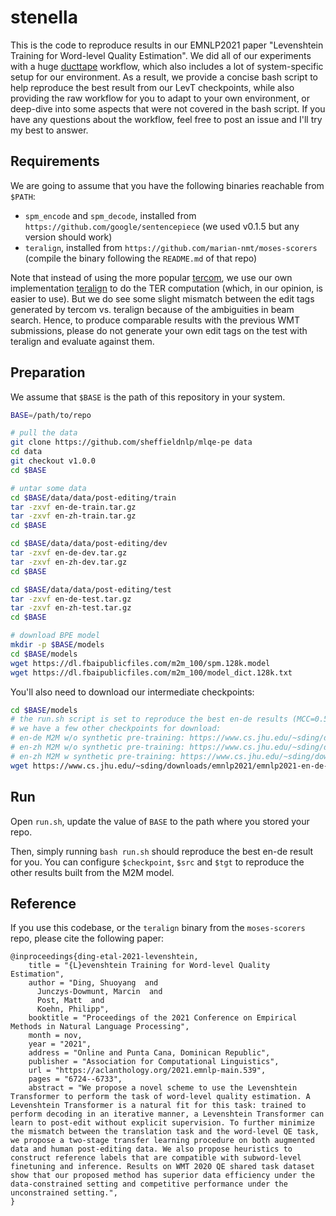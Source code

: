 # stenella

This is the code to reproduce results in our EMNLP2021 paper "Levenshtein Training for Word-level Quality Estimation".
We did all of our experiments with a huge [ducttape](https://github.com/jhclark/ducttape) workflow, which also includes a lot of system-specific setup for our environment.
As a result, we provide a concise bash script to help reproduce the best result from our LevT checkpoints, while also providing the raw workflow for you to adapt to your own environment, or deep-dive into some aspects that were not covered in the bash script.
If you have any questions about the workflow, feel free to post an issue and I'll try my best to answer.

## Requirements

We are going to assume that you have the following binaries reachable from `$PATH`:

+ `spm_encode` and `spm_decode`, installed from `https://github.com/google/sentencepiece` (we used v0.1.5 but any version should work)
+ `teralign`, installed from `https://github.com/marian-nmt/moses-scorers` (compile the binary following the `README.md` of that repo)

Note that instead of using the more popular [tercom](http://www.cs.umd.edu/~snover/tercom/), we use our own implementation [teralign](https://github.com/marian-nmt/moses-scorers) to do the TER computation (which, in our opinion, is easier to use).
But we do see some slight mismatch between the edit tags generated by tercom vs. teralign because of the ambiguities in beam search.
Hence, to produce comparable results with the previous WMT submissions, please do not generate your own edit tags on the test with teralign and evaluate against them.

## Preparation

We assume that `$BASE` is the path of this repository in your system.

```bash
BASE=/path/to/repo

# pull the data
git clone https://github.com/sheffieldnlp/mlqe-pe data
cd data
git checkout v1.0.0
cd $BASE

# untar some data
cd $BASE/data/data/post-editing/train
tar -zxvf en-de-train.tar.gz
tar -zxvf en-zh-train.tar.gz
cd $BASE

cd $BASE/data/data/post-editing/dev
tar -zxvf en-de-dev.tar.gz
tar -zxvf en-zh-dev.tar.gz
cd $BASE

cd $BASE/data/data/post-editing/test
tar -zxvf en-de-test.tar.gz
tar -zxvf en-zh-test.tar.gz
cd $BASE

# download BPE model
mkdir -p $BASE/models
cd $BASE/models
wget https://dl.fbaipublicfiles.com/m2m_100/spm.128k.model
wget https://dl.fbaipublicfiles.com/m2m_100/model_dict.128k.txt
```

You'll also need to download our intermediate checkpoints:

```bash
cd $BASE/models
# the run.sh script is set to reproduce the best en-de results (MCC=0.589)
# we have a few other checkpoints for download:
# en-de M2M w/o synthetic pre-training: https://www.cs.jhu.edu/~sding/downloads/emnlp2021/emnlp2021-en-de-nat.pt (MCC=0.583)
# en-zh M2M w/o synthetic pre-training: https://www.cs.jhu.edu/~sding/downloads/emnlp2021/emnlp2021-en-zh-nat.pt (MCC=0.633)
# en-zh M2M w synthetic pre-training: https://www.cs.jhu.edu/~sding/downloads/emnlp2021/emnlp2021-en-zh-best.pt (MCC=0.646)
wget https://www.cs.jhu.edu/~sding/downloads/emnlp2021/emnlp2021-en-de-best.pt
```

## Run

Open `run.sh`, update the value of `BASE` to the path where you stored your repo.

Then, simply running `bash run.sh` should reproduce the best en-de result for you.
You can configure `$checkpoint`, `$src` and `$tgt` to reproduce the other results built from the M2M model. 

## Reference 

If you use this codebase, or the `teralign` binary from the `moses-scorers` repo, please cite the following paper:

```
@inproceedings{ding-etal-2021-levenshtein,
    title = "{L}evenshtein Training for Word-level Quality Estimation",
    author = "Ding, Shuoyang  and
      Junczys-Dowmunt, Marcin  and
      Post, Matt  and
      Koehn, Philipp",
    booktitle = "Proceedings of the 2021 Conference on Empirical Methods in Natural Language Processing",
    month = nov,
    year = "2021",
    address = "Online and Punta Cana, Dominican Republic",
    publisher = "Association for Computational Linguistics",
    url = "https://aclanthology.org/2021.emnlp-main.539",
    pages = "6724--6733",
    abstract = "We propose a novel scheme to use the Levenshtein Transformer to perform the task of word-level quality estimation. A Levenshtein Transformer is a natural fit for this task: trained to perform decoding in an iterative manner, a Levenshtein Transformer can learn to post-edit without explicit supervision. To further minimize the mismatch between the translation task and the word-level QE task, we propose a two-stage transfer learning procedure on both augmented data and human post-editing data. We also propose heuristics to construct reference labels that are compatible with subword-level finetuning and inference. Results on WMT 2020 QE shared task dataset show that our proposed method has superior data efficiency under the data-constrained setting and competitive performance under the unconstrained setting.",
}
```
